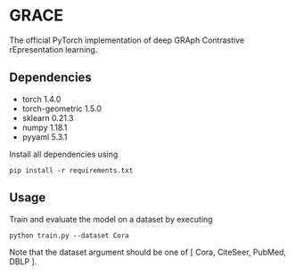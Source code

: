 # GRACE

The official PyTorch implementation of deep GRAph Contrastive rEpresentation learning.

## Dependencies

- torch 1.4.0
- torch-geometric 1.5.0
- sklearn 0.21.3
- numpy 1.18.1
- pyyaml 5.3.1

Install all dependencies using
```
pip install -r requirements.txt
```

## Usage

Train and evaluate the model on a dataset by executing
```
python train.py --dataset Cora
```
Note that the dataset argument should be one of [ Cora, CiteSeer, PubMed, DBLP ].